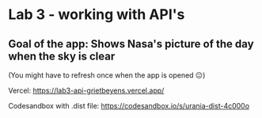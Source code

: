 # Lab 3 - working with API's 

## Goal of the app: Shows Nasa's picture of the day when the sky is clear 
(You might have to refresh once when the app is opened 😐)

Vercel: https://lab3-api-grietbeyens.vercel.app/

Codesandbox with .dist file: https://codesandbox.io/s/urania-dist-4c000o
